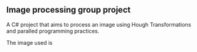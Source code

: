 <h2>Image processing group project</h2>

<p>A C# project that aims to process an image using Hough Transformations and paralled programming practices. </p>

<p>The image used is </p>